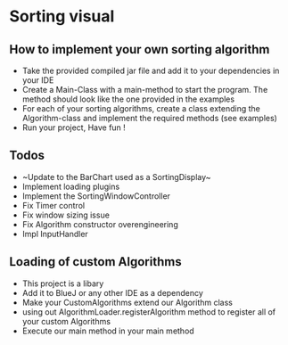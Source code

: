 # Sorting visual
## How to implement your own sorting algorithm
 - Take the provided compiled jar file and add it to your dependencies in your IDE
 - Create a Main-Class with a main-method to start the program. The method should look like the one provided in the examples
 - For each of your sorting algorithms, create a class extending the Algorithm-class and implement the required methods (see examples)
 - Run your project, Have fun !

## Todos
 - ~Update to the BarChart used as a SortingDisplay~
 - Implement loading plugins
 - Implement the SortingWindowController
 - Fix Timer control
 - Fix window sizing issue
 - Fix Algorithm constructor overengineering
 - Impl InputHandler

## Loading of custom Algorithms
 - This project is a libary
 - Add it to BlueJ or any other IDE as a dependency
 - Make your CustomAlgorithms extend our Algorithm class
 - using out AlgorithmLoader.registerAlgorithm method to register all of your custom Algorithms
 - Execute our main method in your main method
